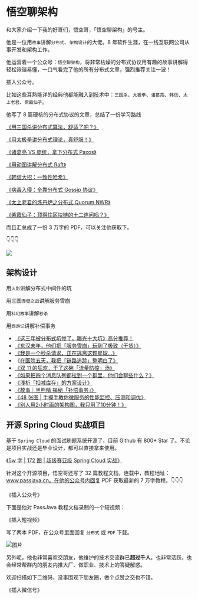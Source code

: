 # 悟空聊架构

和大家介绍一下我的好哥们，悟空哥，「悟空聊架构」的号主。

他是一位用`故事`讲解`分布式`、`架构设计`的大佬。8 年软件生涯，在一线互联网公司从事开发和架构工作。

他运营着一个公众号：`悟空聊架构`，将非常枯燥的分布式协议用有趣的故事讲解得轻松诙谐易懂，一口气看完了他的所有分布式文章，强烈推荐关注一波！

插入公众号。

比如这些耳熟能详的经典他都能融入到技术中：`三国杀`、`太极拳`、`诸葛亮`、`韩信`、`太上老君`、`紫霞仙子`。

他写了 8 篇硬核的分布式协议的文章，总结了一份学习路线

[《用三国杀讲分布式算法，舒适了吧？》](http://mp.weixin.qq.com/s?__biz=MzAwMjI0ODk0NA==&mid=2451949807&idx=1&sn=d8fb211bc87275e004a8001e095ef402&chksm=8d1c3170ba6bb866ca19548e3922d64d194a0c798622aa954e0236b85cb0869c88ff40f3deed&scene=21#wechat_redirect)

[《用太极拳讲分布式理论，真舒服！》](http://mp.weixin.qq.com/s?__biz=MzAwMjI0ODk0NA==&mid=2451950422&idx=1&sn=7f86457acedbd0853cbcb7dc4377dd54&chksm=8d1c32c9ba6bbbdfd3d8c698addfb13a02589409bdf6a03a777e9afc95249018293d9a9e0a3f&scene=21#wechat_redirect)

[《诸葛亮 VS 庞统，拿下分布式 Paxos》](http://mp.weixin.qq.com/s?__biz=MzAwMjI0ODk0NA==&mid=2451950571&idx=1&sn=04359a2a8db23a64da29cd03dafe0f9c&chksm=8d1c3274ba6bbb62b03a452f5598d355d0dc91ea955d810e5a8128c466b3b0d04f2e6469c49b&scene=21#wechat_redirect)

[《用动图讲解分布式 Raft》](http://mp.weixin.qq.com/s?__biz=MzAwMjI0ODk0NA==&mid=2451950743&idx=1&sn=df1c600f636c8d9b119f534750c007eb&chksm=8d1c3508ba6bbc1e6e4def2ea4c25d9c5e69013d463af31f6bc78cacbc3735ccea455842303d&scene=21#wechat_redirect)

[《韩信大招：一致性哈希》](http://mp.weixin.qq.com/s?__biz=MzAwMjI0ODk0NA==&mid=2451951106&idx=1&sn=d77d2486a6945c1138143c491a3d3d46&chksm=8d1c379dba6bbe8b2df47d237cbd8fbad94e4ab4091876661103b768b1653fc100250af46e6f&scene=21#wechat_redirect)

[《病毒入侵：全靠分布式 Gossip 协议》](http://mp.weixin.qq.com/s?__biz=MzAwMjI0ODk0NA==&mid=2451951238&idx=1&sn=a0acccbdfed3d3ac9ee8ef4bb349b12b&chksm=8d1c3719ba6bbe0fc42876088a0747d7ca68dbbe9d21a21b2c94ecfc62c3f42ae3710f8acb40&scene=21#wechat_redirect)

[《太上老君的炼丹炉之分布式 Quorum NWR》](http://mp.weixin.qq.com/s?__biz=MzAwMjI0ODk0NA==&mid=2451951401&idx=1&sn=05b864d9520ce262fa6e5f66b2c4ff1a&chksm=8d1c36b6ba6bbfa0ca2e6c9351f24f51eac30d77c8215860cebd77e72639380e96388734f44e&scene=21#wechat_redirect)

[《紫霞仙子：顶得住区块链的十二连问吗？》](http://mp.weixin.qq.com/s?__biz=MzAwMjI0ODk0NA==&mid=2451951605&idx=1&sn=ac1ee88e4d4c1387ed441a957e155c78&chksm=8d1c366aba6bbf7c7ccd3a4ff048d950195004a45633befe9594efd3aafc8c93936551e3efcd&scene=21#wechat_redirect)

而且汇总成了一份 3 万字的 PDF，可以关注他获取下。

👇👇👇



![](http://cdn.jayh.club/blog/20210707/FJoobKzIubWg.png?imageslim)

## 架构设计

用`火影`讲解分布式中间件的坑

用三国`赤壁之战`讲解服务雪崩

用`科幻故事`讲解`秒杀`

用`西游记`讲解补偿事务

- [《这三年被分布式坑惨了，曝光十大坑》高分推荐！](http://mp.weixin.qq.com/s?__biz=MzAwMjI0ODk0NA==&mid=2451946175&idx=1&sn=e955e337bf44289b375348d125edb8f1&chksm=8d1c4320ba6bca3611af3ec7a449b9d69dcd8590962d566f2a3d9e4004142f92af37bb712ec1&scene=21#wechat_redirect)
- [《东汉末年，他们把「服务雪崩」玩到了极致（干货）》](http://mp.weixin.qq.com/s?__biz=MzAwMjI0ODk0NA==&mid=2451948148&idx=1&sn=78eb2bd5fadf2680eabce0324b003f02&chksm=8d1c3bebba6bb2fd87608b6deaebbbfecd07a29658d0dcc3b36086fd342bfe93c52a0e489880&scene=21#wechat_redirect)
- [《我是一个秒杀请求，正在逃离这颗星球...》](http://mp.weixin.qq.com/s?__biz=MzAwMjI0ODk0NA==&mid=2451947937&idx=1&sn=29b034eaada198ab9bbc7c5da6205ec9&chksm=8d1c383eba6bb128c52ca00221bedba1f9687449e1c7067ba12ac46b585449db809f0dc35fc4&scene=21#wechat_redirect)
- 《[在医院五天，我把「链路追踪」整明白了》](http://mp.weixin.qq.com/s?__biz=MzAwMjI0ODk0NA==&mid=2451948556&idx=1&sn=b9a42f5c36e3034b2360e91d88f5a801&chksm=8d1c3d93ba6bb485aa0c00d89e7c8c2471fc038c178812771cdcbf4664c5521692b15f72607d&scene=21#wechat_redirect)
- [《双 11 的狂欢，干了这碗「流量防控」汤》](http://mp.weixin.qq.com/s?__biz=MzAwMjI0ODk0NA==&mid=2451948286&idx=1&sn=ea07ba7c8deda9df6e96f652f055b9c3&chksm=8d1c3b61ba6bb2773d2f921d1a432fa2cbe2dfcfa4ec51fa20db4de89a87ca5e7d250e4075d7&scene=21#wechat_redirect)
- [《如果把四个消息队列都拉到一个群里，他们会聊些什么？》](http://mp.weixin.qq.com/s?__biz=MzAwMjI0ODk0NA==&mid=2451947170&idx=1&sn=b0885f34095965ee0515e438d565c928&chksm=8d1c473dba6bce2ba675031c16db09237529580e4783e7a3aee70e4ddda27ece32aab3ec77ac&scene=21#wechat_redirect)
- [《浅析「扣减库存」的方案设计》](http://mp.weixin.qq.com/s?__biz=MzAwMjI0ODk0NA==&mid=2451955423&idx=1&sn=87493b24224f237a6bf467ca9eb6638c&chksm=8d1c2740ba6bae5650b5a7f30714c68469c726eaf045bf26f93aeb4a768faa231de618230911&scene=21#wechat_redirect)
- [《故事｜黑熊精 揭秘「补偿事务」》](http://mp.weixin.qq.com/s?__biz=MzAwMjI0ODk0NA==&mid=2451955456&idx=1&sn=12667ab9a0d0fd3b4eaebce672f45a6a&chksm=8d1c269fba6baf89a123809baa7d0985eb0944afcf9a8b74d8045d86311bbf105d8b4b54d6e7&scene=21#wechat_redirect)
- [《48 张图 | 手摸手教你微服务的性能监控、压测和调优》](http://mp.weixin.qq.com/s?__biz=MzAwMjI0ODk0NA==&mid=2451952448&idx=1&sn=4351e18bf793ed42a55db20b38de89f6&chksm=8d1c2adfba6ba3c96d5018d8266de3f6eec2b7abd89e073cd3fbf0c4a122baa84c69dd1f6cc0&scene=21#wechat_redirect)
- [《别人用2小时画的架构图，我只用了10分钟！》](http://mp.weixin.qq.com/s?__biz=MzAwMjI0ODk0NA==&mid=2451954602&idx=1&sn=2ae44e6c8cfe6d2aae9de50b314c4cad&chksm=8d1c2235ba6bab237c71d2eea7bd5350405cee81b5dc79aba715788a314716136327d133e847&scene=21#wechat_redirect)

## 开源 Spring Cloud 实战项目

 基于 `Spring Cloud` 的面试刷题系统开源了，目前 Github 有 800+ Star 了。不论是项目实战还是毕业设计，都可以直接拿来使用。

[《5w 字 | 172 图 | 超级赛亚级 Spring Cloud 实战》](http://mp.weixin.qq.com/s?__biz=MzAwMjI0ODk0NA==&mid=2451949476&idx=1&sn=97d5eff832dcc8d2ac0fe5641d571467&chksm=8d1c3e3bba6bb72d8f8428c9f821d2b8d28b7bc53ee139dc4136eda3478da3b4ea6fd373b9a2&scene=21#wechat_redirect)

针对这个开源项目，悟空哥还写了 32 篇教程文档，连载中，教程地址：www.passjava.cn。在他的公众号内回复 PDF 获取最新的 7 万字教程。👇👇👇

《插入公众号》

下面是他对 PassJava 教程文档录制的一个短视频：

《插入短视频》

写了两本 PDF，在公众号里面回复 `分布式` 或 `PDF` 下载。

![图片](https://mmbiz.qpic.cn/mmbiz_png/SfAHMuUxqJ2z3cBibZ5UkDxG96JliaAIyk6gQZT2FyL3iaicMAxU3HnGMSq7l6wt8EpR3edpiaDFZgaoqibb78CxbiaWA/640?wx_fmt=png&tp=webp&wxfrom=5&wx_lazy=1&wx_co=1)

另外呢，他也非常喜欢交朋友，他维护的技术交流群已**超过千人**，也非常活跃，也会经常帮群内的朋友内推大厂、做职业、技术上的答疑解惑。

欢迎扫描如下二维码，没事围观下朋友圈，做个点赞之交也不错。

《插入微信号》

